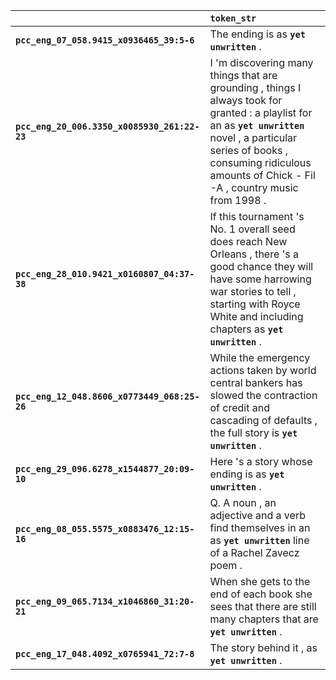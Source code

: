 |                                              | `token_str`                                                                                                                                                                                                                                     |
|:---------------------------------------------|:------------------------------------------------------------------------------------------------------------------------------------------------------------------------------------------------------------------------------------------------|
| **`pcc_eng_07_058.9415_x0936465_39:5-6`**    | The ending is as __`yet unwritten`__ .                                                                                                                                                                                                          |
| **`pcc_eng_20_006.3350_x0085930_261:22-23`** | I 'm discovering many things that are grounding , things I always took for granted : a playlist for an as __`yet unwritten`__ novel , a particular series of books , consuming ridiculous amounts of Chick - Fil -A , country music from 1998 . |
| **`pcc_eng_28_010.9421_x0160807_04:37-38`**  | If this tournament 's No. 1 overall seed does reach New Orleans , there 's a good chance they will have some harrowing war stories to tell , starting with Royce White and including chapters as __`yet unwritten`__ .                          |
| **`pcc_eng_12_048.8606_x0773449_068:25-26`** | While the emergency actions taken by world central bankers has slowed the contraction of credit and cascading of defaults , the full story is __`yet unwritten`__ .                                                                             |
| **`pcc_eng_29_096.6278_x1544877_20:09-10`**  | Here 's a story whose ending is as __`yet unwritten`__ .                                                                                                                                                                                        |
| **`pcc_eng_08_055.5575_x0883476_12:15-16`**  | Q. A noun , an adjective and a verb find themselves in an as __`yet unwritten`__ line of a Rachel Zavecz poem .                                                                                                                                 |
| **`pcc_eng_09_065.7134_x1046860_31:20-21`**  | When she gets to the end of each book she sees that there are still many chapters that are __`yet unwritten`__ .                                                                                                                                |
| **`pcc_eng_17_048.4092_x0765941_72:7-8`**    | The story behind it , as __`yet unwritten`__ .                                                                                                                                                                                                  |